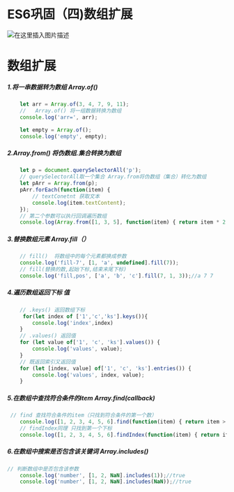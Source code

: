 #  ES6巩固（四)数组扩展
![在这里插入图片描述](https://img-blog.csdnimg.cn/20191019145036964.png?x-oss-process=image/watermark,type_ZmFuZ3poZW5naGVpdGk,shadow_10,text_aHR0cHM6Ly9ibG9nLmNzZG4ubmV0L3dlaXhpbl80Mjc2OTU2MQ==,size_16,color_FFFFFF,t_70)
<!--more-->
# 数组扩展
##### 1.将一串数据转为数组 Array.of()

```javascript
    let arr = Array.of(3, 4, 7, 9, 11);
    //   Array.of() 将一组数据转换为数组
    console.log('arr=', arr);

    let empty = Array.of();
    console.log('empty', empty);
```
#####  2.Array.from() 将伪数组.集合转换为数组

```javascript
    let p = document.querySelectorAll('p');
    // querySelectorAll取一个集合 Array.from将伪数组（集合）转化为数组
    let pArr = Array.from(p);
    pArr.forEach(function(item) {
        // textConetnt 获取文本
        console.log(item.textContent);
    });
    // 第二个参数可以执行回调遍历数组
    console.log(Array.from([1, 3, 5], function(item) { return item * 2 }));//2，6，10
```
##### 3.替换数组元素 Array.fill（）
```javascript
    // fill()  将数组中的每个元素都换成参数 
    console.log('fill-7', [1, 'a', undefined].fill(7));
    // fill(替换的数,起始下标,结束末尾下标)
    console.log('fill,pos', ['a', 'b', 'c'].fill(7, 1, 3));//a 7 7
```
##### 4.遍历数组返回下标 值

```javascript
    // .keys() 返回数组下标
     for(let index of ['1','c','ks'].keys()){
		console.log('index',index)
	}
    // .values() 返回值
    for (let value of['1', 'c', 'ks'].values()) {
        console.log('values', value);
    }
    // 既返回索引又返回值
    for (let [index, value] of['1', 'c', 'ks'].entries()) {
        console.log('values', index, value);
    }
```
##### 5.在数组中查找符合条件的item Array.find(callback)

```javascript
 // find 查找符合条件的item（只找到符合条件的第一个数）
    console.log([1, 2, 3, 4, 5, 6].find(function(item) { return item > 3 }));
    // findIndex同理 只找到第一个下标
    console.log([1, 2, 3, 4, 5, 6].findIndex(function(item) { return item > 3 }));
```
##### 6.在数组中搜索是否包含该关键词 Array.includes()

```javascript
// 判断数组中是否包含该参数
    console.log('number', [1, 2, NaN].includes(1));//true
    console.log('number', [1, 2, NaN].includes(NaN));//true
```
